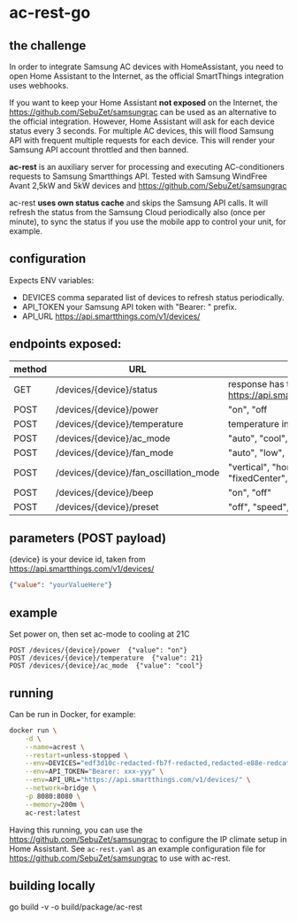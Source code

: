 # ac-rest-go

## the challenge
In order to integrate Samsung AC devices with HomeAssistant, you need to open Home Assistant to the Internet, as the official SmartThings integration uses webhooks.

If you want to keep your Home Assistant **not exposed** on the Internet, the https://github.com/SebuZet/samsungrac can be used as an alternative to the official integration.
However, Home Assistant will ask for each device status every 3 seconds.
For multiple AC devices, this will flood Samsung API with frequent multiple requests for each device.
This will render your Samsung API account throttled and then banned.

**ac-rest**  is an auxiliary server for processing and executing AC-conditioners requests to Samsung Smartthings API.
Tested with Samsung WindFree Avant 2,5kW and 5kW devices and https://github.com/SebuZet/samsungrac

ac-rest **uses own status cache** and skips the Samsung API calls.
It will refresh the status from the Samsung Cloud periodically also (once per minute), to sync the status if you use the mobile app to control your unit, for example.

## configuration

Expects ENV variables:
* DEVICES comma separated list of devices to refresh status periodically.
* API_TOKEN your Samsung API token with "Bearer: " prefix.
* API_URL https://api.smartthings.com/v1/devices/

## endpoints exposed:


| method | URL                                    | payload                                                                                                 | comment |
|--------|----------------------------------------|---------------------------------------------------------------------------------------------------------|---------|
| GET    | /devices/{device}/status               | response has the payload the same as https://api.smartthings.com/v1/devices/{deviceId}/status           |         |
| POST   | /devices/{device}/power                | "on", "off                                                                                              |         |
| POST   | /devices/{device}/temperature          | temperature in Celsius, double                                                                          |         |
| POST   | /devices/{device}/ac_mode              | "auto", "cool", "dry", "off"                                                                            |         |
| POST   | /devices/{device}/fan_mode             | "auto", "low", "medium", "high", "turbo"                                                                 |         |
| POST   | /devices/{device}/fan_oscillation_mode | "vertical", "horizontal", "fixed", "fixedLeft", "fixedRight", "fixedCenter", direct", "indirect", "far" |         |
| POST   | /devices/{device}/beep                 | "on", "off"                                                                                             |         |
| POST   | /devices/{device}/preset               | "off", "speed", "sleep", "windFree", "windFreeSleep"                                                    |         |

## parameters (POST payload)

{device} is your device id, taken from https://api.smartthings.com/v1/devices/

```json
{"value": "yourValueHere"}

```

## example
Set power on, then set ac-mode to cooling at 21C

```
POST /devices/{device}/power  {"value": "on"}
POST /devices/{device}/temperature  {"value": 21}
POST /devices/{device}/ac_mode  {"value": "cool"}
```

## running
Can be run in Docker, for example:

```bash
docker run \
    -d \
    --name=acrest \
    --restart=unless-stopped \
    --env=DEVICES="edf3d10c-redacted-fb7f-redacted,redacted-e88e-redcated,9d8f6a8c-redacted-ed416e8b3fd1,redacted9e7c-ad8a-redacted" \
    --env=API_TOKEN="Bearer: xxx-yyy" \
    --env=API_URL="https://api.smartthings.com/v1/devices/" \
    --network=bridge \
    -p 8080:8080 \
    --memory=200m \
    ac-rest:latest
```
Having this running, you can use the https://github.com/SebuZet/samsungrac to configure the IP climate setup in Home Assistant.
See `ac-rest.yaml` as an example configuration file for https://github.com/SebuZet/samsungrac to use with ac-rest.


## building locally

go build -v -o build/package/ac-rest

